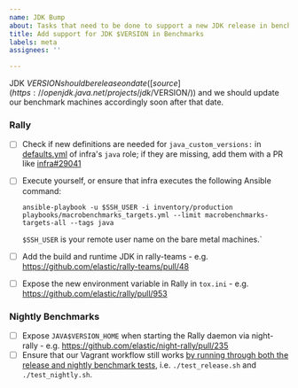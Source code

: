 ```yaml
---
name: JDK Bump
about: Tasks that need to be done to support a new JDK release in benchmarks
title: Add support for JDK $VERSION in Benchmarks
labels: meta
assignees: ''

---
```


JDK $VERSION should be release on date ([source](https://openjdk.java.net/projects/jdk/$VERSION/)) and we should update our benchmark machines accordingly soon after that date.

### Rally

* [ ] Check if new definitions are needed for `java_custom_versions:` in [defaults.yml](https://github.com/elastic/infra/blob/16dabef9ff2f628b6c77329414952cf015a5d614/ansible/roles/java/defaults/main.yml#L7-L65) of infra's `java` role; if they are missing, add them with a PR like [infra#29041](https://github.com/elastic/infra/pull/29041)
* [ ] Execute yourself, or ensure that infra executes the following Ansible command:

    ```
    ansible-playbook -u $SSH_USER -i inventory/production playbooks/macrobenchmarks_targets.yml --limit macrobenchmarks-targets-all --tags java
    ```
   `$SSH_USER` is your remote user name on the bare metal machines.`

* [ ] Add the build and runtime JDK in rally-teams - e.g. https://github.com/elastic/rally-teams/pull/48
* [ ] Expose the new environment variable in Rally in `tox.ini` - e.g. https://github.com/elastic/rally/pull/953

### Nightly Benchmarks

* [ ] Expose `JAVA$VERSION_HOME` when starting the Rally daemon via night-rally - e.g. https://github.com/elastic/night-rally/pull/235
* [ ] Ensure that our Vagrant workflow still works [by running through both the release and nightly benchmark tests](https://github.com/elastic/night-rally#developing-night-rally--rally), i.e. `./test_release.sh` and `./test_nightly.sh`.
